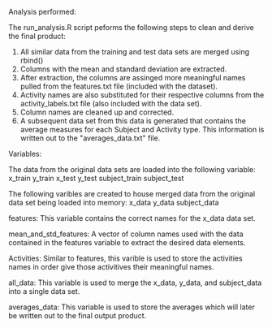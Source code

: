 Analysis performed:

The run_analysis.R script peforms the following steps to clean and derive the final product:

1. All similar data from the training and test data sets are merged using rbind()
2. Columns with the mean and standard deviation are extracted. 
3. After extraction, the columns are assinged more meaningful names pulled from the 
   features.txt file (included with the dataset).
4. Activity names are also substituted for their respective columns from the 
   activity_labels.txt file (also included with the data set).
5. Column names are cleaned up and corrected. 
6. A subsequent data set from this data is generated that contains the average
   measures for each Subject and Activity type. This information is written out
   to the "averages_data.txt" file. 

Variables:

The data from the original data sets are loaded into the following variable:
x_train
y_train
x_test
y_test
subject_train
subject_test 

The following varibles are created to house merged data from the original data 
set being loaded into memory:
x_data
y_data
subject_data

features: This variable contains the correct names for the x_data data set.

mean_and_std_features: A vector of column names used with the data contained
                       in the features variable to extract the desired data 
                       elements.

Activities: Similar to features, this varible is used to store the activities 
            names in order give those activitives their meaningful names. 

all_data: This variable is used to merge the x_data, y_data, and subject_data 
          into a single data set. 

averages_data: This variable is used to store the averages which will later
               be written out to the final output product. 